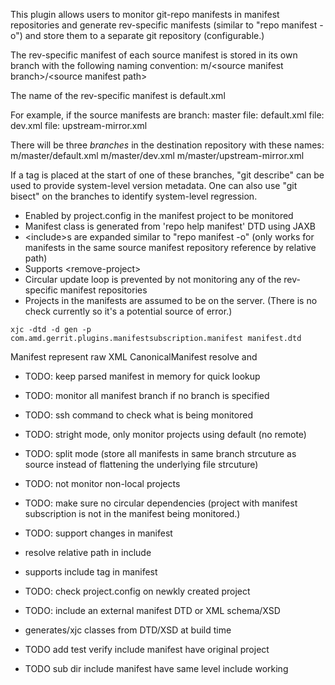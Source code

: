 This plugin allows users to monitor git-repo manifests in manifest repositories
and generate rev-specific manifests (similar to "repo manifest -o") and store
them to a separate git repository (configurable.)

The rev-specific manifest of each source manifest is stored in its own branch
with the following naming convention:
m/\<source manifest branch\>/\<source manifest path\>

The name of the rev-specific manifest is default.xml

For example, if the source manifests are
branch: master
file: default.xml
file: dev.xml
file: upstream-mirror.xml

There will be three *branches* in the destination repository with these names:
m/master/default.xml
m/master/dev.xml
m/master/upstream-mirror.xml

If a tag is placed at the start of one of these branches, "git describe" can be
used to provide system-level version metadata.  One can also use "git bisect" on
the branches to identify system-level regression.

* Enabled by project.config in the manifest project to be monitored
* Manifest class is generated from 'repo help manifest' DTD using JAXB
* \<include\>s are expanded similar to "repo manifest -o" (only works for
manifests in the same source manifest repository reference by relative path)
* Supports \<remove-project\>
* Circular update loop is prevented by not monitoring any of the rev-specific
manifest repositories
* Projects in the manifests are assumed to be on the server.  (There is no check
currently so it's a potential source of error.)


```
xjc -dtd -d gen -p com.amd.gerrit.plugins.manifestsubscription.manifest manifest.dtd
```

Manifest represent raw XML
CanonicalManifest resolve <include> and <remove-project>

* TODO: keep parsed manifest in memory for quick lookup
* TODO: monitor all manifest branch if no branch is specified
* TODO: ssh command to check what is being monitored
* TODO: stright mode, only monitor projects using default (no remote)
* TODO: split mode (store all manifests in same branch strcuture as source instead of flattening the underlying file strcuture)
* TODO: not monitor non-local projects

* TODO: make sure no circular dependencies (project with manifest subscription is not in the
manifest being monitored.)
* TODO: support changes in manifest

* resolve relative path in include
* supports include tag in manifest

* TODO: check project.config on newkly created project

* TODO: include an external manifest DTD or XML schema/XSD
* generates/xjc classes from DTD/XSD at build time
* TODO add test verify include manifest have original project
* TODO sub dir include manifest have same level include working